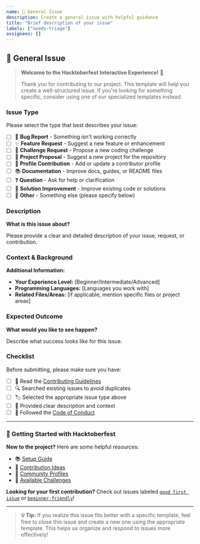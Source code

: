 ```yaml
---
name: 📝 General Issue
description: Create a general issue with helpful guidance
title: "Brief description of your issue"
labels: ["needs-triage"]
assignees: []
---
```


## 📝 General Issue

> **Welcome to the Hacktoberfest Interactive Experience!** 🎉
> 
> Thank you for contributing to our project. This template will help you create a well-structured issue.
> If you're looking for something specific, consider using one of our specialized templates instead.

### Issue Type

Please select the type that best describes your issue:

- [ ] 🐛 **Bug Report** - Something isn't working correctly
- [ ] ✨ **Feature Request** - Suggest a new feature or enhancement
- [ ] 🧩 **Challenge Request** - Propose a new coding challenge
- [ ] 🚀 **Project Proposal** - Suggest a new project for the repository
- [ ] 👤 **Profile Contribution** - Add or update a contributor profile
- [ ] 📚 **Documentation** - Improve docs, guides, or README files
- [ ] ❓ **Question** - Ask for help or clarification
- [ ] 🔧 **Solution Improvement** - Improve existing code or solutions
- [ ] 🎯 **Other** - Something else (please specify below)

### Description

**What is this issue about?**

Please provide a clear and detailed description of your issue, request, or contribution.

### Context & Background

**Additional Information:**

- **Your Experience Level:** [Beginner/Intermediate/Advanced]
- **Programming Languages:** [Languages you work with]
- **Related Files/Areas:** [If applicable, mention specific files or project areas]

### Expected Outcome

**What would you like to see happen?**

Describe what success looks like for this issue.

### Checklist

Before submitting, please make sure you have:

- [ ] 📖 Read the [Contributing Guidelines](https://github.com/sehmaluva/hacktoberfest/blob/main/CONTRIBUTING.md)
- [ ] 🔍 Searched existing issues to avoid duplicates
- [ ] 🏷️ Selected the appropriate issue type above
- [ ] 📝 Provided clear description and context
- [ ] 🎯 Followed the [Code of Conduct](https://github.com/sehmaluva/hacktoberfest/blob/main/CODE_OF_CONDUCT.md)

---

### 🚀 Getting Started with Hacktoberfest

**New to the project?** Here are some helpful resources:

- 📚 [Setup Guide](https://github.com/sehmaluva/hacktoberfest/blob/main/docs/guides/SETUP.md)
- 🎯 [Contribution Ideas](https://github.com/sehmaluva/hacktoberfest/blob/main/README.md#-choose-your-adventure)
- 👥 [Community Profiles](https://github.com/sehmaluva/hacktoberfest/tree/main/profiles)
- 🧩 [Available Challenges](https://github.com/sehmaluva/hacktoberfest/tree/main/challenges)

**Looking for your first contribution?** 
Check out issues labeled [`good first issue`](https://github.com/sehmaluva/hacktoberfest/labels/good%20first%20issue) or [`beginner-friendly`](https://github.com/sehmaluva/hacktoberfest/labels/beginner-friendly)!

---

> **💡 Tip:** If you realize this issue fits better with a specific template, feel free to close this issue and create a new one using the appropriate template. This helps us organize and respond to issues more effectively!